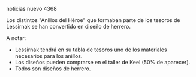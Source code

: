 noticias nuevo 4368

Los distintos "Anillos del Héroe" que formaban parte de los tesoros de Lessirnak se han convertido
en diseño de herrero.

A notar:

- Lessirnak tendrá en su tabla de tesoros uno de los materiales necesarios para los anillos.
- Los diseños pueden comprarse en el taller de Keel (50% de aparecer).
- Todos son diseños de herrero.
